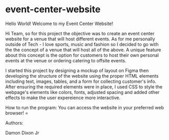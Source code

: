 # event-center-website


Hello World! Welcome to my Event Center Website! 


Hi Team, so for this project the objective was to create an event center website for a venue that will host different events.
As for me personally outside of Tech - I love sports, music and fashion so I decided to go with the the concept of a venue that 
will host all of the above. A unique feature about this concept is the option for customers to host their own personal events at the venue
or ordering catering to offsite events. 

I started this project by designing a mockup of layout on Figma then developing the structure of the website using the proper HTML elements including text, images, tables, and a form for collecting customer's info. After ensuring the required elements were in place, I used CSS to style the webpage's elements like colors, fonts, adjusted spacing and added other effects to make the user expereience more interactive. 

How to run the program: 
You can access the website in your preferred web browser! =


Authors: 

Damon Dixon Jr
